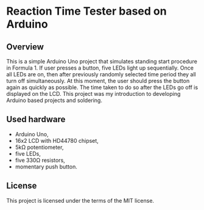 # Reaction Time Tester based on Arduino
## Overview

This is a simple Arduino Uno project that simulates standing start procedure in Formula 1. If user presses a button, five LEDs light up sequentially. Once all LEDs are on, then after previously randomly selected time period they all turn off simultaneously. At this moment, the user should press the button again as quickly as possible. The time taken to do so after the LEDs go off is displayed on the LCD.
This project was my introduction to developing Arduino based projects and soldering.

## Used hardware

- Arduino Uno,
- 16x2 LCD with HD44780 chipset,
- 5kΩ potentiometer,
- five LEDs,
- five 330Ω resistors,
- momentary push button.

## License

This project is licensed under the terms of the MIT license.

